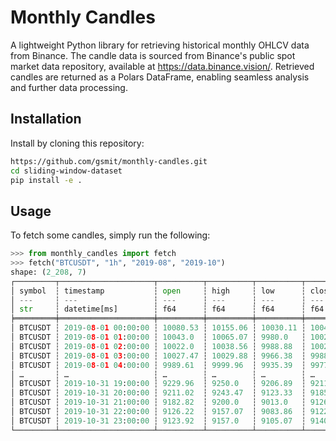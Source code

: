 # Monthly Candles
A lightweight Python library for retrieving historical monthly OHLCV data from Binance. The candle data is sourced from Binance's public spot market data repository, available at https://data.binance.vision/. Retrieved candles are returned as a Polars DataFrame, enabling seamless analysis and further data processing.

## Installation
Install by cloning this repository:
```bash
https://github.com/gsmit/monthly-candles.git
cd sliding-window-dataset
pip install -e .
```

## Usage
To fetch some candles, simply run the following:
```python
>>> from monthly_candles import fetch
>>> fetch("BTCUSDT", "1h", "2019-08", "2019-10")
shape: (2_208, 7)
┌─────────┬─────────────────────┬──────────┬──────────┬──────────┬──────────┬─────────────┐
│ symbol  ┆ timestamp           ┆ open     ┆ high     ┆ low      ┆ close    ┆ volume      │
│ ---     ┆ ---                 ┆ ---      ┆ ---      ┆ ---      ┆ ---      ┆ ---         │
│ str     ┆ datetime[ms]        ┆ f64      ┆ f64      ┆ f64      ┆ f64      ┆ f64         │
╞═════════╪═════════════════════╪══════════╪══════════╪══════════╪══════════╪═════════════╡
│ BTCUSDT ┆ 2019-08-01 00:00:00 ┆ 10080.53 ┆ 10155.06 ┆ 10030.11 ┆ 10043.02 ┆ 2234.513056 │
│ BTCUSDT ┆ 2019-08-01 01:00:00 ┆ 10043.0  ┆ 10065.07 ┆ 9980.0   ┆ 10020.29 ┆ 1239.042617 │
│ BTCUSDT ┆ 2019-08-01 02:00:00 ┆ 10022.0  ┆ 10038.56 ┆ 9988.88  ┆ 10029.27 ┆ 881.44564   │
│ BTCUSDT ┆ 2019-08-01 03:00:00 ┆ 10027.47 ┆ 10029.88 ┆ 9966.38  ┆ 9988.02  ┆ 1168.458852 │
│ BTCUSDT ┆ 2019-08-01 04:00:00 ┆ 9989.61  ┆ 9999.96  ┆ 9935.39  ┆ 9977.28  ┆ 1241.601555 │
│ …       ┆ …                   ┆ …        ┆ …        ┆ …        ┆ …        ┆ …           │
│ BTCUSDT ┆ 2019-10-31 19:00:00 ┆ 9229.96  ┆ 9250.0   ┆ 9206.89  ┆ 9211.04  ┆ 1090.639003 │
│ BTCUSDT ┆ 2019-10-31 20:00:00 ┆ 9211.02  ┆ 9243.47  ┆ 9123.33  ┆ 9185.98  ┆ 2463.66525  │
│ BTCUSDT ┆ 2019-10-31 21:00:00 ┆ 9182.82  ┆ 9200.0   ┆ 9013.0   ┆ 9126.2   ┆ 4114.414399 │
│ BTCUSDT ┆ 2019-10-31 22:00:00 ┆ 9126.22  ┆ 9157.07  ┆ 9083.86  ┆ 9122.69  ┆ 1348.611773 │
│ BTCUSDT ┆ 2019-10-31 23:00:00 ┆ 9123.92  ┆ 9157.0   ┆ 9105.07  ┆ 9140.85  ┆ 1083.614566 │
└─────────┴─────────────────────┴──────────┴──────────┴──────────┴──────────┴─────────────┘
```
